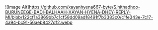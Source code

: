 ![Image Alt]https://github.com/xayanhyena667-byte/S.hithadhoo-BURUNEEGE-BADI-BALHAAH-XAYAN-HYENA-DHEY-REPLY-MI/blob/122cf1a3869bb7c1cf58dd09ad18491f7b3383c0/c1fe343e-7c17-4a94-bc91-56aeb8427df2.webp
